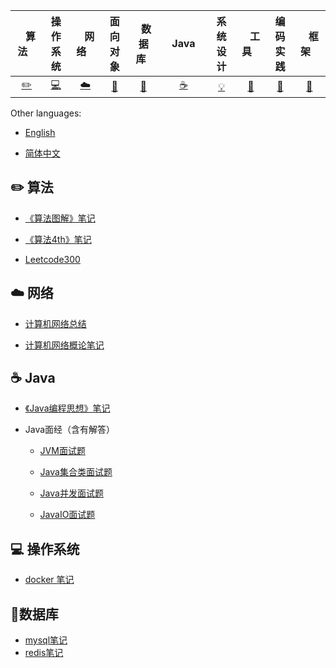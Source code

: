 | &nbsp;&nbsp;&nbsp;算法&nbsp;&nbsp;&nbsp; | 操作系统 | &nbsp;&nbsp;&nbsp;网络&nbsp;&nbsp;&nbsp; | 面向对象 | &nbsp;&nbsp;数据库&nbsp;&nbsp; | &nbsp;&nbsp;&nbsp;Java&nbsp;&nbsp;&nbsp; | 系统设计 | &nbsp;&nbsp;&nbsp;工具&nbsp;&nbsp;&nbsp; | 编码实践 | &nbsp;&nbsp;&nbsp;框架&nbsp;&nbsp;&nbsp; |
| :--------: | :---------: | :---------: | :---------: | :---------: | :---------:| :---------: | :-------: | :-------:| :------:|
| [:pencil2:](#pencil2-算法) | [:computer:](#computer-操作系统)|[:cloud:](#cloud-网络) | [:art:](#art-面向对象) |[:floppy_disk:](#floppy_disk-数据库)|  [:coffee:](#coffee-java)| [:bulb:](#bulb-系统设计)| [:wrench:](#wrench-工具)| [:watermelon:](#watermelon-编码实践)| [:rocket:](#rocket-框架) |


Other languages:

- [English](README.en-US.md)

- [简体中文](README.md)

  

## :pencil2: 算法

- [《算法图解》笔记](https://github.com/xiantang/grokking_algorithms)

- [《算法4th》笔记](https://github.com/xiantang/algorithm)

- [ Leetcode300](https://github.com/xiantang/leetcode)

  

## :cloud: 网络

- [计算机网络总结](https://github.com/xiantang/Java-BackEnd-Notes/blob/master/doc/notes/network/internet.md)

- [计算机网络概论笔记]([https://github.com/xiantang/Java-BackEnd-Notes/blob/master/doc/notes/network/%E7%BD%91%E7%BB%9C%E6%A6%82%E8%AE%BA%E7%AC%94%E8%AE%B0.md](https://github.com/xiantang/Java-BackEnd-Notes/blob/master/doc/notes/network/网络概论笔记.md))

  

## :coffee: Java

- [《Java编程思想》笔记](https://github.com/xiantang/Java-BackEnd-Notes/blob/master/doc/notes/java/think%20in%20java.md)

- Java面经（含有解答）
    * [JVM面试题](https://github.com/xiantang/Java-BackEnd-Notes/blob/master/doc/notes/java/JVM.md)  
    
    * [Java集合类面试题](https://github.com/xiantang/Java-BackEnd-Notes/blob/master/doc/notes/java/JavaCollection.md)
    
    * [Java并发面试题](https://github.com/xiantang/Java-BackEnd-Notes/blob/master/doc/notes/java/JavaConcurrent.md)
    
    * [JavaIO面试题](https://github.com/xiantang/Java-BackEnd-Notes/blob/master/doc/notes/java/JavaIO.md)   
    
      

## :computer: 操作系统

* [docker 笔记](<https://github.com/xiantang/Java-BackEnd-Notes/blob/master/doc/notes/linux/docker.md>)



## :floppy_disk:数据库

* [mysql笔记](https://github.com/xiantang/Java-BackEnd-Notes/tree/master/doc/notes/database/mysql)
* [redis笔记](https://github.com/xiantang/Java-BackEnd-Notes/tree/master/doc/notes/database/redis)

